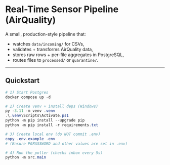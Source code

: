 # Real-Time Sensor Pipeline (AirQuality)

A small, production-style pipeline that:
- watches `data/incoming/` for CSVs,
- validates + transforms AirQuality data,
- stores raw rows + per-file aggregates in PostgreSQL,
- routes files to `processed/` or `quarantine/`.

---

## Quickstart

```powershell
# 1) Start Postgres
docker compose up -d

# 2) Create venv + install deps (Windows)
py -3.11 -m venv .venv
.\.venv\Scripts\Activate.ps1
python -m pip install --upgrade pip
python -m pip install -r requirements.txt

# 3) Create local env (do NOT commit .env)
copy .env.example .env
# (Ensure PGPASSWORD and other values are set in .env)

# 4) Run the poller (checks inbox every 5s)
python -m src.main
